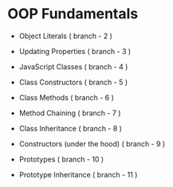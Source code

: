 # OOP Fundamentals

- Object Literals ( branch - 2 )

- Updating Properties ( branch - 3 )

- JavaScript Classes ( branch - 4 )

- Class Constructors ( branch - 5 )

- Class Methods ( branch - 6 )

- Method Chaining ( branch - 7 )

- Class Inheritance ( branch - 8 )

- Constructors (under the hood) ( branch - 9 )

- Prototypes ( branch - 10 )

- Prototype Inheritance ( branch - 11 )
